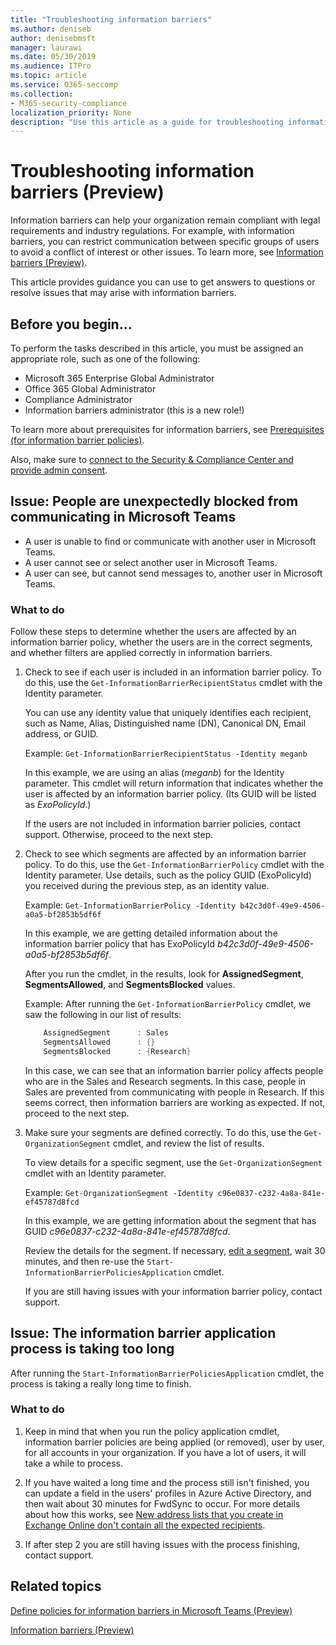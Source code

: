 ```yaml
---
title: "Troubleshooting information barriers"
ms.author: deniseb
author: denisebmsft
manager: laurawi
ms.date: 05/30/2019
ms.audience: ITPro
ms.topic: article
ms.service: O365-seccomp
ms.collection:
- M365-security-compliance
localization_priority: None
description: "Use this article as a guide for troubleshooting information barriers."
---
```


# Troubleshooting information barriers (Preview)

Information barriers can help your organization remain compliant with legal requirements and industry regulations. For example, with information barriers, you can restrict communication between specific groups of users to avoid a conflict of interest or other issues. To learn more, see [Information barriers (Preview)](information-barriers.md).

This article provides guidance you can use to get answers to questions or resolve issues that may arise with information barriers.  

## Before you begin...

To perform the tasks described in this article, you must be assigned an appropriate role, such as one of the following:
- Microsoft 365 Enterprise Global Administrator
- Office 365 Global Administrator
- Compliance Administrator
- Information barriers administrator (this is a new role!)

To learn more about prerequisites for information barriers, see [Prerequisites (for information barrier policies)](information-barriers-policies.md#prerequisites).

Also, make sure to [connect to the Security & Compliance Center and provide admin consent](information-barriers-policies.md#connect-to-the-security--compliance-center-and-provide-admin-consent).

## Issue: People are unexpectedly blocked from communicating in Microsoft Teams 

- A user is unable to find or communicate with another user in Microsoft Teams.
- A user cannot see or select another user in Microsoft Teams.
- A user can see, but cannot send messages to, another user in Microsoft Teams.

### What to do

Follow these steps to determine whether the users are affected by an information barrier policy, whether the users are in the correct segments, and whether filters are applied correctly in information barriers.

1. Check to see if each user is included in an information barrier policy. To do this, use the `Get-InformationBarrierRecipientStatus` cmdlet with the Identity parameter. 

    You can use any identity value that uniquely identifies each recipient, such as Name, Alias, Distinguished name (DN), Canonical DN, Email address, or GUID.

    Example: `Get-InformationBarrierRecipientStatus -Identity meganb`

    In this example, we are using an alias (*meganb*) for the Identity parameter. This cmdlet will return information that indicates whether the user is affected by an information barrier policy. (Its GUID will be listed as *ExoPolicyId*.)

    If the users are not included in information barrier policies, contact support. Otherwise, proceed to the next step.

2. Check to see which segments are affected by an information barrier policy. To do this, use the `Get-InformationBarrierPolicy` cmdlet with the Identity parameter. Use details, such as the policy GUID (ExoPolicyId) you received during the previous step, as an identity value.

    Example: `Get-InformationBarrierPolicy -Identity b42c3d0f-49e9-4506-a0a5-bf2853b5df6f`

    In this example, we are getting detailed information about the information barrier policy that has ExoPolicyId *b42c3d0f-49e9-4506-a0a5-bf2853b5df6f*.
    
    After you run the cmdlet, in the results, look for **AssignedSegment**, **SegmentsAllowed**, and **SegmentsBlocked** values.

    Example: After running the `Get-InformationBarrierPolicy` cmdlet, we saw the following in our list of results:

    ```powershell
        AssignedSegment      : Sales
        SegmentsAllowed      : {}
        SegmentsBlocked      : {Research}
    ```
    In this case, we can see that an information barrier policy affects people who are in the Sales and Research segments. In this case, people in Sales are prevented from communicating with people in Research. If this seems correct, then information barriers are working as expected. If not, proceed to the next step.

4. Make sure your segments are defined correctly. To do this, use the `Get-OrganizationSegment` cmdlet, and review the list of results. 

    To view details for a specific segment, use the `Get-OrganizationSegment` cmdlet with an Identity parameter. 

    Example: `Get-OrganizationSegment -Identity c96e0837-c232-4a8a-841e-ef45787d8fcd`

    In this example, we are getting information about the segment that has GUID *c96e0837-c232-4a8a-841e-ef45787d8fcd*.

    Review the details for the segment. If necessary, [edit a segment](information-barriers-policies.md#edit-a-segment), wait 30 minutes, and then re-use the `Start-InformationBarrierPoliciesApplication` cmdlet.

    If you are still having issues with your information barrier policy, contact support.
    

## Issue: The information barrier application process is taking too long

After running the `Start-InformationBarrierPoliciesApplication` cmdlet, the process is taking a really long time to finish.

### What to do

1. Keep in mind that when you run the policy application cmdlet, information barrier policies are being applied (or removed), user by user, for all accounts in your organization. If you have a lot of users, it will take a while to process. 

2. If you have waited a long time and the process still isn't finished, you can update a field in the users' profiles in Azure Active Directory, and then wait about 30 minutes for FwdSync to occur. For more details about how this works, see [New address lists that you create in Exchange Online don't contain all the expected recipients](https://support.microsoft.com/help/2955640/new-address-lists-that-you-create-in-exchange-online-don-t-contain-all).

3. If after step 2 you are still having issues with the process finishing, contact support.

## Related topics

[Define policies for information barriers in Microsoft Teams (Preview)](information-barriers-policies.md)

[Information barriers (Preview)](information-barriers.md)



